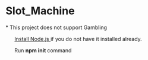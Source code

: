 <h1> Slot_Machine </h1>
 * This project does not support Gambling
<be>
<p>
<ul>
<a href= "https://nodejs.org/en/download/" > Install Node.js </a> if you do not have it installed already.

Run <b> npm init </b> command

</ul>
</p>
